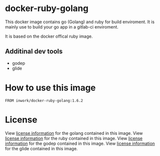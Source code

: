 # docker-ruby-golang

This docker image contains go (Golang) and ruby for build enviroment.
It is mainly use to build your go app in a gitlab-ci enviroment.

It is based on the docker offical ruby image.

## Additinal dev tools

* godep
* glide

# How to use this image

````
FROM inwork/docker-ruby-golang:1.6.2
````

# License

View [license information](http://golang.org/LICENSE) for the golang contained in this image.
View [license information](https://www.ruby-lang.org/en/about/license.txt) for the ruby contained in this image.
View [license information](https://github.com/tools/godep/blob/master/License) for the godep contained in this image.
View [license information](https://github.com/Masterminds/glide/blob/master/LICENSE) for the glide contained in this image.

